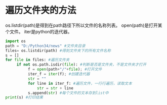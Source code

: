# <Python>遍历文件夹的方法

os.listdir(path)是得到在path路径下所以文件的名称列表。
open(path)是打开某个文件。
iter是python的迭代器。    

```python
import os  
path = "D:/Python34/news" #文件夹目录  
files= os.listdir(path) #得到文件夹下的所有文件名称  
s = []  
for file in files: #遍历文件夹  
     if not os.path.isdir(file): #判断是否是文件夹，不是文件夹才打开  
          f = open(path+"/"+file); #打开文件  
          iter_f = iter(f); #创建迭代器  
          str = ""  
          for line in iter_f: #遍历文件，一行行遍历，读取文本  
              str = str + line  
          s.append(str) #每个文件的文本存到list中  
print(s) #打印结果  
```

